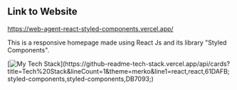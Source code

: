 ## Link to Website
https://web-agent-react-styled-components.vercel.app/

This is a responsive homepage made using React Js and its library "Styled Components".

[![My Tech Stack](https://github-readme-tech-stack.vercel.app/api/cards?title=Tech%20Stack&lineCount=1&theme=merko&line1=react,react,61DAFB;styled-components,styled-components,DB7093;)](https://github-readme-tech-stack.vercel.app/api/cards?title=Tech%20Stack&lineCount=1&theme=merko&line1=react,react,61DAFB;styled-components,styled-components,DB7093;)
